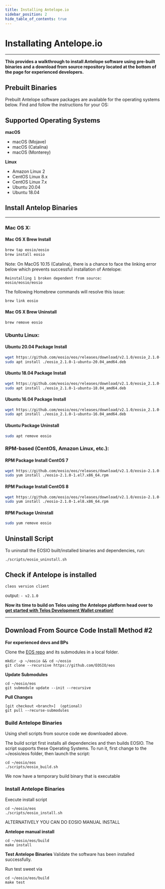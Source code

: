```yaml
---
title: Installing Antelope.io
sidebar_position: 2
hide_table_of_contents: true
---
```



# Installating Antelope.io

----     -----

__This provides a walkthrough to install Antelope software using pre-built binaries and a download from source repository located at the bottom of the page for experienced developers.__

## Prebuilt Binaries

Prebuilt Antelope software packages are available for the operating systems below. Find and follow the instructions for your OS:


## Supported Operating Systems
**macOS**
- macOS (Mojave)
- macOS (Catalina)
- macOS (Monterey)

**Linux**
- Amazon Linux 2
- CentOS Linux 8.x
- CentOS Linux 7.x
- Ubuntu 20.04
- Ubuntu 18.04

## Install Antelop Binaries
----             -----
### Mac OS X:

#### Mac OS X Brew Install
```sh
brew tap eosio/eosio
brew install eosio
```
Note: On MacOS 10.15 (Catalina), there is a chance to face the linking error below which prevents successful installation of Antelope:
```
Reinstalling 1 broken dependent from source:
eosio/eosio/eosio
```
The following Homebrew commands will resolve this issue:
```sh
brew link eosio
```
#### Mac OS X Brew Uninstall
```sh
brew remove eosio
```

### Ubuntu Linux:

#### Ubuntu 20.04 Package Install
```sh
wget https://github.com/eosio/eos/releases/download/v2.1.0/eosio_2.1.0-1-ubuntu-20.04_amd64.deb
sudo apt install ./eosio_2.1.0-1-ubuntu-20.04_amd64.deb
```
#### Ubuntu 18.04 Package Install
```sh
wget https://github.com/eosio/eos/releases/download/v2.1.0/eosio_2.1.0-1-ubuntu-18.04_amd64.deb
sudo apt install ./eosio_2.1.0-1-ubuntu-18.04_amd64.deb
```
#### Ubuntu 16.04 Package Install
```sh
wget https://github.com/eosio/eos/releases/download/v2.1.0/eosio_2.1.0-1-ubuntu-16.04_amd64.deb
sudo apt install ./eosio_2.1.0-1-ubuntu-16.04_amd64.deb
```
#### Ubuntu Package Uninstall
```sh
sudo apt remove eosio
```

### RPM-based (CentOS, Amazon Linux, etc.):

#### RPM Package Install CentOS 7
```sh
wget https://github.com/eosio/eos/releases/download/v2.1.0/eosio-2.1.0-1.el7.x86_64.rpm
sudo yum install ./eosio-2.1.0-1.el7.x86_64.rpm
```
#### RPM Package Install CentOS 8
```sh
wget https://github.com/eosio/eos/releases/download/v2.1.0/eosio-2.1.0-1.el8.x86_64.rpm
sudo yum install ./eosio-2.1.0-1.el8.x86_64.rpm
```

#### RPM Package Uninstall
```sh
sudo yum remove eosio
```

## Uninstall Script
To uninstall the EOSIO built/installed binaries and dependencies, run:
```sh
./scripts/eosio_uninstall.sh
```


## Check if Antelope is installed

```
cleos version client
```

output: ```- v2.1.0```

__Now its time to build on Telos using the Antelope platform head over to [get started with Telos Development Wallet creation!](/zero/developer-environment/cleos)__

------------                                            ------------

## Download From Source Code Install Method #2

**For experienced devs and BPs**

Clone the [EOS repo](https://github.com/EOSIO/eos) and its submodules in a local folder. 

```
mkdir -p ~/eosio && cd ~/eosio
git clone --recursive https://github.com/EOSIO/eos
```


**Update Submodules** 
```
cd ~/eosio/eos
git submodule update --init --recursive
```

**Pull Changes**

```
[git checkout <branch>]  (optional)
git pull --recurse-submodules
```


### Build Antelope Binaries
Using shell scripts from source code we downloaded above.

The build script first installs all dependencies and then builds EOSIO. The script supports these Operating Systems. To run it, first change to the ~/eosio/eos folder, then launch the script:

```
cd ~/eosio/eos
./scripts/eosio_build.sh
```

We now have a temporary build binary that is executable

### Install Antelope Binaries

Execute install script

```
cd ~/eosio/eos
./scripts/eosio_install.sh
```

ALTERNATIVELY YOU CAN DO EOSIO MANUAL INSTALL 

**Antelope manual install** 

```
cd ~/eosio/eos/build
make install
```


**Test Antelope Binaries** 
Validate the software has been installed successfully.

Run test sweet via

```
cd ~/eosio/eos/build
make test
```

